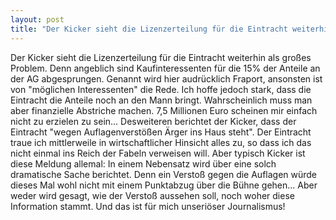 ```yaml
---
layout: post
title: "Der Kicker sieht die Lizenzerteilung für die Eintracht weiterhin als großes Problem."
---
```


Der Kicker sieht die Lizenzerteilung für die Eintracht weiterhin als großes Problem. Denn angeblich sind Kaufinteressenten für die 15% der Anteile an der AG abgesprungen. Genannt wird hier audrücklich Fraport, ansonsten ist von "möglichen Interessenten" die Rede. Ich hoffe jedoch stark, dass die Eintracht die Anteile noch an den Mann bringt. Wahrscheinlich muss man aber finanzielle Abstriche machen. 7,5 Millionen Euro scheinen mir einfach nicht zu erzielen zu sein... Desweiteren berichtet der Kicker, dass der Eintracht "wegen Auflagenverstößen Ärger ins Haus steht". Der Eintracht traue ich mittlerweile in wirtschaftlicher Hinsicht alles zu, so dass ich das nicht einmal ins Reich der Fabeln verweisen will. Aber typisch Kicker ist diese Meldung allemal: In einem Nebensatz wird über eine solch dramatische Sache berichtet. Denn ein Verstoß gegen die Auflagen würde dieses Mal wohl nicht mit einem Punktabzug über die Bühne gehen... Aber weder wird gesagt, wie der Verstoß aussehen soll, noch woher diese Information stammt. Und das ist für mich unseriöser Journalismus!
